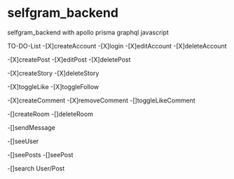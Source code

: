 # selfgram_backend
selfgram_backend with apollo prisma graphql javascript


TO-DO-List
-[X]createAccount
-[X]login
-[X]editAccount
-[X]deleteAccount

-[X]createPost
-[X]editPost
-[X]deletePost

-[X]createStory
-[X]deleteStory

-[X]toggleLike
-[X]toggleFollow

-[X]createComment
-[X]removeComment
-[]toggleLikeComment

-[]createRoom
-[]deleteRoom

-[]sendMessage

-[]seeUser

-[]seePosts
-[]seePost

-[]search User/Post
